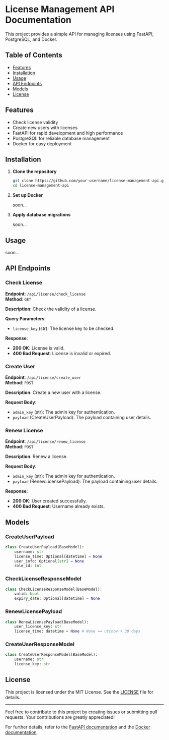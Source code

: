 # License Management API Documentation

This project provides a simple API for managing licenses using FastAPI, PostgreSQL, and Docker.

## Table of Contents

- [Features](#features)
- [Installation](#installation)
- [Usage](#usage)
- [API Endpoints](#api-endpoints)
- [Models](#models)
- [License](#license)

## Features

- Check license validity
- Create new users with licenses
- FastAPI for rapid development and high performance
- PostgreSQL for reliable database management
- Docker for easy deployment

## Installation

1. **Clone the repository**

   ```bash
   git clone https://github.com/your-username/license-management-api.git
   cd license-management-api
   ```

2. **Set up Docker**

   soon...

3. **Apply database migrations**

      soon...


## Usage

   soon...


## API Endpoints

### Check License

**Endpoint**: `/api/license/check_license`  
**Method**: `GET`

**Description**: Check the validity of a license.

**Query Parameters**:
- `license_key` (str): The license key to be checked.

**Response**:
- **200 OK**: License is valid.
- **400 Bad Request**: License is invalid or expired.

### Create User

**Endpoint**: `/api/license/create_user`  
**Method**: `POST`

**Description**: Create a new user with a license.

**Request Body**:
- `admin_key` (str): The admin key for authentication.
- `payload` (CreateUserPayload): The payload containing user details.


### Renew License

**Endpoint**: `/api/license/renew_license`  
**Method**: `POST`

**Description**: Renew a license.

**Request Body**:
- `admin_key` (str): The admin key for authentication.
- `payload` (RenewLicensePayload): The payload containing user details.

**Response**:
- **200 OK**: User created successfully.
- **400 Bad Request**: Username already exists.

## Models

### CreateUserPayload

```python
class CreateUserPayload(BaseModel):
    username: str
    license_time: Optional[datetime] = None
    user_info: Optional[str] = None
    role_id: int
```

### CheckLicenseResponseModel

```python
class CheckLicenseResponseModel(BaseModel):
    valid: bool
    expiry_date: Optional[datetime] = None
```

### RenewLicensePayload
```python
class RenewLicensePayload(BaseModel):
    user_licence_key: str
    license_time: datetime = None # None == utcnow + 30 days
```

### CreateUserResponseModel

```python
class CreateUserResponseModel(BaseModel):
    username: str
    license_key: str
```

## License

This project is licensed under the MIT License. See the [LICENSE](LICENSE) file for details.

---

Feel free to contribute to this project by creating issues or submitting pull requests. Your contributions are greatly appreciated!

For further details, refer to the [FastAPI documentation](https://fastapi.tiangolo.com/) and the [Docker documentation](https://docs.docker.com/).
